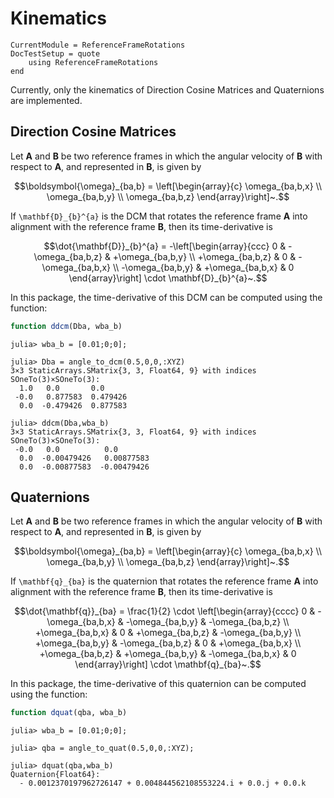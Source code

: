 Kinematics
==========

```@meta
CurrentModule = ReferenceFrameRotations
DocTestSetup = quote
    using ReferenceFrameRotations
end
```

Currently, only the kinematics of Direction Cosine Matrices and Quaternions are
implemented.

## Direction Cosine Matrices

Let **A** and **B** be two reference frames in which the angular velocity of
**B** with respect to **A**, and represented in **B**, is given by

```math
\boldsymbol{\omega}_{ba,b} = \left[\begin{array}{c}
    \omega_{ba,b,x} \\
    \omega_{ba,b,y} \\
    \omega_{ba,b,z}
\end{array}\right]~.
```

If ``\mathbf{D}_{b}^{a}`` is the DCM that rotates
the reference frame **A** into alignment with the reference frame **B**, then
its time-derivative is

```math
\dot{\mathbf{D}}_{b}^{a} = -\left[\begin{array}{ccc}
           0         & -\omega_{ba,b,z} & +\omega_{ba,b,y} \\
    +\omega_{ba,b,z} &        0         & -\omega_{ba,b,x} \\
    -\omega_{ba,b,y} & +\omega_{ba,b,x} &        0
\end{array}\right] \cdot \mathbf{D}_{b}^{a}~.
```

In this package, the time-derivative of this DCM can be computed using the
function:

```julia
function ddcm(Dba, wba_b)
```

```jldoctest
julia> wba_b = [0.01;0;0];

julia> Dba = angle_to_dcm(0.5,0,0,:XYZ)
3×3 StaticArrays.SMatrix{3, 3, Float64, 9} with indices SOneTo(3)×SOneTo(3):
  1.0   0.0       0.0
 -0.0   0.877583  0.479426
  0.0  -0.479426  0.877583

julia> ddcm(Dba,wba_b)
3×3 StaticArrays.SMatrix{3, 3, Float64, 9} with indices SOneTo(3)×SOneTo(3):
 -0.0   0.0          0.0
  0.0  -0.00479426   0.00877583
  0.0  -0.00877583  -0.00479426
```

## Quaternions

Let **A** and **B** be two reference frames in which the angular velocity of
**B** with respect to **A**, and represented in **B**, is given by

```math
\boldsymbol{\omega}_{ba,b} = \left[\begin{array}{c}
    \omega_{ba,b,x} \\
    \omega_{ba,b,y} \\
    \omega_{ba,b,z}
\end{array}\right]~.
```

If ``\mathbf{q}_{ba}`` is the quaternion that rotates the reference frame **A**
into alignment with the reference frame **B**, then its time-derivative is

```math
\dot{\mathbf{q}}_{ba} = \frac{1}{2} \cdot \left[\begin{array}{cccc}
           0         &  -\omega_{ba,b,x} &  -\omega_{ba,b,y} & -\omega_{ba,b,z} \\
    +\omega_{ba,b,x} &         0         &  +\omega_{ba,b,z} & -\omega_{ba,b,y} \\
    +\omega_{ba,b,y} &  -\omega_{ba,b,z} &         0         & +\omega_{ba,b,x} \\
    +\omega_{ba,b,z} &  +\omega_{ba,b,y} &  -\omega_{ba,b,x} &        0
\end{array}\right] \cdot \mathbf{q}_{ba}~.
```

In this package, the time-derivative of this quaternion can be computed using
the function:

```julia
function dquat(qba, wba_b)
```

```jldoctest
julia> wba_b = [0.01;0;0];

julia> qba = angle_to_quat(0.5,0,0,:XYZ);

julia> dquat(qba,wba_b)
Quaternion{Float64}:
  - 0.0012370197962726147 + 0.004844562108553224.i + 0.0.j + 0.0.k
```
